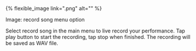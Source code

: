 ---
---

{% flexible_image link=".png" alt="" %}

Image: record song menu option

Select record song in the main menu to live record your performance. Tap play button to start the recording, tap stop when finished. The recording will be saved as WAV file.